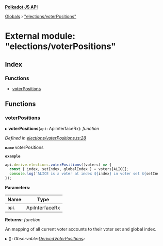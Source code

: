 **[Polkadot JS API](../README.md)**

[Globals](../globals.md) › [&quot;elections/voterPositions&quot;](_elections_voterpositions_.md)

# External module: "elections/voterPositions"

## Index

### Functions

* [voterPositions](_elections_voterpositions_.md#voterpositions)

## Functions

###  voterPositions

▸ **voterPositions**(`api`: ApiInterfaceRx): *function*

*Defined in [elections/voterPositions.ts:28](https://github.com/polkadot-js/api/blob/134c4b6/packages/api-derive/src/elections/voterPositions.ts#L28)*

**`name`** voterPositions

**`example`** 
<BR>

```javascript
api.derive.elections.voterPositions((voters) => {
  const { index, setIndex, globalIndex } = voters[ALICE];
  console.log(`ALICE is a voter at index ${index} in voter set ${setIndex}, with global index ${globalIndex}.`);
});
```

**Parameters:**

Name | Type |
------ | ------ |
`api` | ApiInterfaceRx |

**Returns:** *function*

An mapping of all current voter accounts to their voter set and global index.

▸ (): *Observable‹[DerivedVoterPositions](_types_.md#derivedvoterpositions)›*